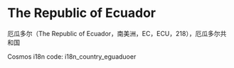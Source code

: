 # The Republic of Ecuador

厄瓜多尔（The Republic of Ecuador，南美洲，EC，ECU，218），厄瓜多尔共和国

Cosmos i18n code: i18n_country_eguaduoer